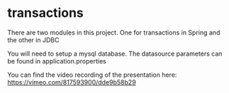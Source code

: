 # transactions
There are two modules in this project. One for transactions in Spring and the other in JDBC

You will need to setup a mysql database. The datasource parameters can be found in application.properties 

You can find the video recording of the presentation here: https://vimeo.com/817593900/dde9b58b29
